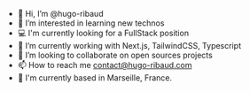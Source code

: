 - 👋 Hi, I’m @hugo-ribaud
- 👀 I’m interested in learning new technos
- 💻 I'm currently looking for a FullStack position
- 🌱 I’m currently working with Next.js, TailwindCSS, Typescript
- 💞️ I’m looking to collaborate on open sources projects
- 📫 How to reach me contact@hugo-ribaud.com
- 📍 I'm currently based in Marseille, France.

<!---
hugo-ribaud/hugo-ribaud is a ✨ special ✨ repository because its `README.md` (this file) appears on your GitHub profile.
You can click the Preview link to take a look at your changes.
--->
